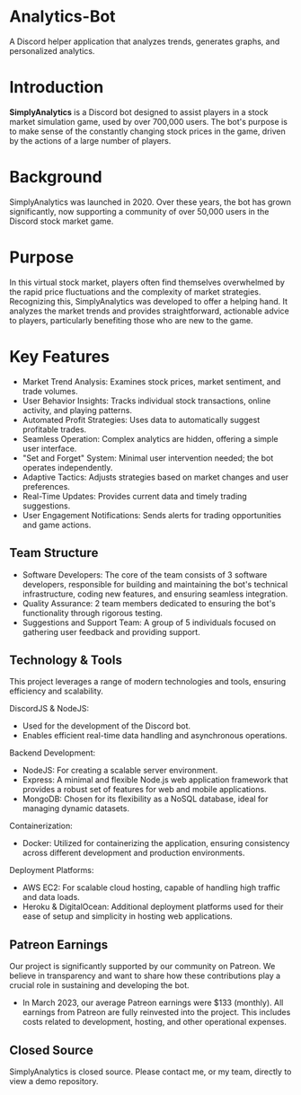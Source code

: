 # Analytics-Bot
A Discord helper application that analyzes trends, generates graphs, and personalized analytics.

# Introduction
**SimplyAnalytics** is a Discord bot designed to assist players in a stock market simulation game, used by over 700,000 users. The bot's purpose is to make sense of the constantly changing stock prices in the game, driven by the actions of a large number of players. 

# Background 
SimplyAnalytics was launched in 2020. Over these years, the bot has grown significantly, now supporting a community of over 50,000 users in the Discord stock market game.

# Purpose
In this virtual stock market, players often find themselves overwhelmed by the rapid price fluctuations and the complexity of market strategies. Recognizing this, SimplyAnalytics was developed to offer a helping hand. It analyzes the market trends and provides straightforward, actionable advice to players, particularly benefiting those who are new to the game.

# Key Features
- Market Trend Analysis: Examines stock prices, market sentiment, and trade volumes.
- User Behavior Insights: Tracks individual stock transactions, online activity, and playing patterns.
- Automated Profit Strategies: Uses data to automatically suggest profitable trades.
- Seamless Operation: Complex analytics are hidden, offering a simple user interface.
- "Set and Forget" System: Minimal user intervention needed; the bot operates independently.
- Adaptive Tactics: Adjusts strategies based on market changes and user preferences.
- Real-Time Updates: Provides current data and timely trading suggestions.
- User Engagement Notifications: Sends alerts for trading opportunities and game actions.

## Team Structure

- Software Developers: The core of the team consists of 3 software developers, responsible for building and maintaining the bot's technical infrastructure, coding new features, and ensuring seamless integration.
- Quality Assurance: 2 team members dedicated to ensuring the bot's functionality through rigorous testing.
- Suggestions and Support Team: A group of 5 individuals focused on gathering user feedback and providing support.

## Technology & Tools

This project leverages a range of modern technologies and tools, ensuring efficiency and scalability.

DiscordJS & NodeJS:
- Used for the development of the Discord bot.
- Enables efficient real-time data handling and asynchronous operations.
  
Backend Development:
- NodeJS: For creating a scalable server environment.
- Express: A minimal and flexible Node.js web application framework that provides a robust set of features for web and mobile applications.
- MongoDB: Chosen for its flexibility as a NoSQL database, ideal for managing dynamic datasets.

Containerization:
- Docker: Utilized for containerizing the application, ensuring consistency across different development and production environments.

Deployment Platforms:
- AWS EC2: For scalable cloud hosting, capable of handling high traffic and data loads.
- Heroku & DigitalOcean: Additional deployment platforms used for their ease of setup and simplicity in hosting web applications.

## Patreon Earnings
Our project is significantly supported by our community on Patreon. We believe in transparency and want to share how these contributions play a crucial role in sustaining and developing the bot.

- In March 2023, our average Patreon earnings were $133 (monthly). All earnings from Patreon are fully reinvested into the project. This includes costs related to development, hosting, and other operational expenses. 

## Closed Source
SimplyAnalytics is closed source. Please contact me, or my team, directly to view a demo repository.
